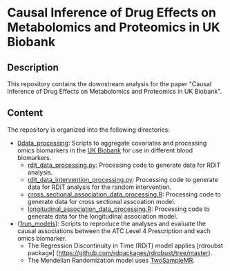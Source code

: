 # Causal Inference of Drug Effects on Metabolomics and Proteomics in UK Biobank

## Description
This repository contains the downstream analysis for the paper  "﻿Causal Inference of Drug Effects on Metabolomics and Proteomics in UK Biobank". 

## Content
The repository is organized into the following directories:
- [0data_processing](0data_processing): Scripts to aggregate covariates and processing omics biomarkers in the [UK Biobank](https://www.ukbiobank.ac.uk/) for use in different blood biomarkers.
  - [rdit_data_processing.py](0data_processing/rdit_data_processing.py): Processing code to generate data for RDiT analysis.
  - [rdit_data_intervention_processing.py](0data_processing/rdit_data_intervention_processing.py): Processing code to generate data for RDiT analysis for the random intervention.
  - [cross_sectional_association_data_processing.R](0data_processing/cross_sectional_association_data_processing.R): Processing code to generate data for cross sectional asscoation model.
  - [longitudinal_association_data_processing.R](0data_processing/longitudinal_association_data_processing.R): Processing code to generate data for the longitudinal association model.
- ([1run_models](1run_models)): Scripts to reproduce the analyses and evaluate the causal associations between the ATC Level 4 Prescription and each omics biomarker.
  - The Regression Discontinuity in Time (RDiT) model applies [rdroubst package] (https://github.com/rdpackages/rdrobust/tree/master).
  - The Mendelian Randomization model uses [TwoSampleMR](https://mrcieu.github.io/TwoSampleMR/).
